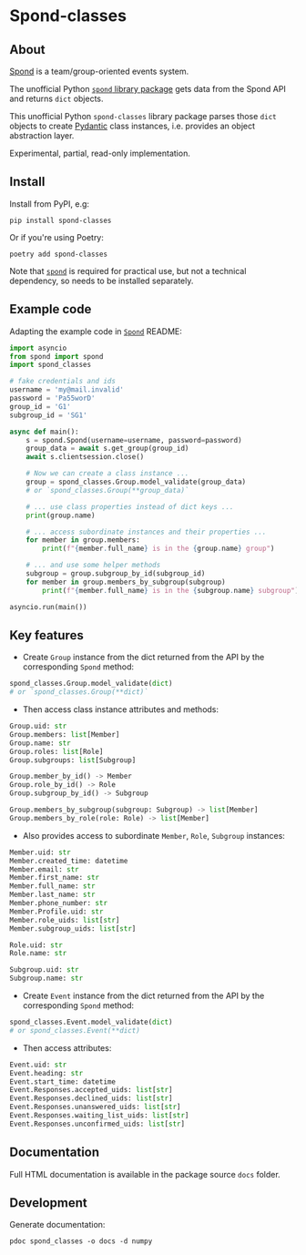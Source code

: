 # Spond-classes

## About

[Spond](https://spond.com/welcome) is a team/group-oriented events system.

The unofficial Python [`spond` library package](https://github.com/Olen/Spond/) gets
data from the Spond API and returns `dict` objects.

This unofficial Python `spond-classes` library package parses those `dict` objects to create
[Pydantic](https://docs.pydantic.dev/) class instances, i.e. provides an object abstraction layer.

Experimental, partial, read-only implementation.

## Install

Install from PyPI, e.g:
```shell
pip install spond-classes
```
Or if you're using Poetry:
```shell
poetry add spond-classes
```
Note that [`spond`](https://github.com/Olen/Spond/) is required for practical use, but not a technical dependency,
so needs to be installed separately.


## Example code

Adapting the example code in [`Spond`](https://github.com/Olen/Spond/) README:

```python
import asyncio
from spond import spond
import spond_classes

# fake credentials and ids
username = 'my@mail.invalid'
password = 'Pa55worD'
group_id = 'G1'
subgroup_id = 'SG1'

async def main():
    s = spond.Spond(username=username, password=password)
    group_data = await s.get_group(group_id)
    await s.clientsession.close()

    # Now we can create a class instance ...
    group = spond_classes.Group.model_validate(group_data)
    # or `spond_classes.Group(**group_data)`

    # ... use class properties instead of dict keys ...
    print(group.name)

    # ... access subordinate instances and their properties ...
    for member in group.members:
        print(f"{member.full_name} is in the {group.name} group")

    # ... and use some helper methods
    subgroup = group.subgroup_by_id(subgroup_id)
    for member in group.members_by_subgroup(subgroup)
        print(f"{member.full_name} is in the {subgroup.name} subgroup")

asyncio.run(main())
```
## Key features

* Create `Group` instance from the dict returned from the API by the corresponding
  `Spond` method:

```python
spond_classes.Group.model_validate(dict)
# or `spond_classes.Group(**dict)`
```

* Then access class instance attributes and methods:

```python
Group.uid: str
Group.members: list[Member]
Group.name: str
Group.roles: list[Role]
Group.subgroups: list[Subgroup]

Group.member_by_id() -> Member
Group.role_by_id() -> Role
Group.subgroup_by_id() -> Subgroup

Group.members_by_subgroup(subgroup: Subgroup) -> list[Member]
Group.members_by_role(role: Role) -> list[Member]
```

* Also provides access to subordinate `Member`, `Role`, `Subgroup` instances:

```python
Member.uid: str
Member.created_time: datetime
Member.email: str
Member.first_name: str
Member.full_name: str
Member.last_name: str
Member.phone_number: str
Member.Profile.uid: str
Member.role_uids: list[str]
Member.subgroup_uids: list[str]

Role.uid: str
Role.name: str

Subgroup.uid: str
Subgroup.name: str
```

* Create `Event` instance from the dict returned from the API by the corresponding
  `Spond` method:

```python
spond_classes.Event.model_validate(dict)
# or spond_classes.Event(**dict)
```

* Then access attributes:

```python
Event.uid: str
Event.heading: str
Event.start_time: datetime
Event.Responses.accepted_uids: list[str]
Event.Responses.declined_uids: list[str]
Event.Responses.unanswered_uids: list[str]
Event.Responses.waiting_list_uids: list[str]
Event.Responses.unconfirmed_uids: list[str]
```
## Documentation

Full HTML documentation is available in the package source `docs` folder.

## Development

Generate documentation:
```shell
pdoc spond_classes -o docs -d numpy
```
